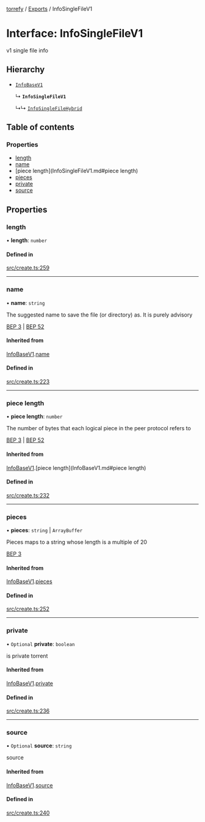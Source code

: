[torrefy](../README.md) / [Exports](../modules.md) / InfoSingleFileV1

# Interface: InfoSingleFileV1

v1 single file info

## Hierarchy

- [`InfoBaseV1`](InfoBaseV1.md)

  ↳ **`InfoSingleFileV1`**

  ↳↳ [`InfoSingleFileHybrid`](InfoSingleFileHybrid.md)

## Table of contents

### Properties

- [length](InfoSingleFileV1.md#length)
- [name](InfoSingleFileV1.md#name)
- [piece length](InfoSingleFileV1.md#piece length)
- [pieces](InfoSingleFileV1.md#pieces)
- [private](InfoSingleFileV1.md#private)
- [source](InfoSingleFileV1.md#source)

## Properties

### length

• **length**: `number`

#### Defined in

[src/create.ts:259](https://github.com/Sec-ant/bepjs/blob/f9eb2df/src/create.ts#L259)

___

### name

• **name**: `string`

The suggested name to save the file (or directory) as.
It is purely advisory

[BEP 3](https://www.bittorrent.org/beps/bep_0003.html#:~:text=The-,name,-key%20maps%20to)
|
[BEP 52](https://www.bittorrent.org/beps/bep_0052.html#:~:text=info%20dictionary-,name,-A%20display%20name)

#### Inherited from

[InfoBaseV1](InfoBaseV1.md).[name](InfoBaseV1.md#name)

#### Defined in

[src/create.ts:223](https://github.com/Sec-ant/bepjs/blob/f9eb2df/src/create.ts#L223)

___

### piece length

• **piece length**: `number`

The number of bytes that each logical piece
in the peer protocol refers to

[BEP 3](https://www.bittorrent.org/beps/bep_0003.html#:~:text=is%20purely%20advisory.-,piece%20length,-maps%20to%20the)
|
[BEP 52](https://www.bittorrent.org/beps/bep_0052.html#upgrade-path:~:text=is%20purely%20advisory.-,piece%20length,-The%20number%20of)

#### Inherited from

[InfoBaseV1](InfoBaseV1.md).[piece length](InfoBaseV1.md#piece length)

#### Defined in

[src/create.ts:232](https://github.com/Sec-ant/bepjs/blob/f9eb2df/src/create.ts#L232)

___

### pieces

• **pieces**: `string` \| `ArrayBuffer`

Pieces maps to a string whose length is a multiple of 20

[BEP 3](https://www.bittorrent.org/beps/bep_0003.html#:~:text=M%20as%20default%29.-,pieces,-maps%20to%20a)

#### Inherited from

[InfoBaseV1](InfoBaseV1.md).[pieces](InfoBaseV1.md#pieces)

#### Defined in

[src/create.ts:252](https://github.com/Sec-ant/bepjs/blob/f9eb2df/src/create.ts#L252)

___

### private

• `Optional` **private**: `boolean`

is private torrent

#### Inherited from

[InfoBaseV1](InfoBaseV1.md).[private](InfoBaseV1.md#private)

#### Defined in

[src/create.ts:236](https://github.com/Sec-ant/bepjs/blob/f9eb2df/src/create.ts#L236)

___

### source

• `Optional` **source**: `string`

source

#### Inherited from

[InfoBaseV1](InfoBaseV1.md).[source](InfoBaseV1.md#source)

#### Defined in

[src/create.ts:240](https://github.com/Sec-ant/bepjs/blob/f9eb2df/src/create.ts#L240)
